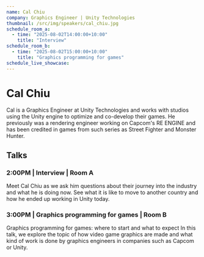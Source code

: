 ```yaml
---
name: Cal Chiu
company: Graphics Engineer | Unity Technologies
thumbnail: /src/img/speakers/cal_chiu.jpg
schedule_room_a:
  - time: "2025-08-02T14:00:00+10:00"
    title: "Interview"
schedule_room_b:
  - time: "2025-08-02T15:00:00+10:00"
    title: "Graphics programming for games"
schedule_live_showcase:
---
```


# Cal Chiu

Cal is a Graphics Engineer at Unity Technologies and works with studios using the Unity engine to optimize and co-develop their games. He previously was a rendering engineer working on Capcom's RE ENGINE and has been credited in games from such series as Street Fighter and Monster Hunter.

## Talks

### 2:00PM | Interview | Room A

Meet Cal Chiu as we ask him questions about their journey into the industry and what he is doing now. See what it is like to move to another country and how he ended up working in Unity today.

### 3:00PM | Graphics programming for games | Room B

Graphics programming for games: where to start and what to expect
In this talk, we explore the topic of how video game graphics are made and what kind of work is done by graphics engineers in companies such as Capcom or Unity.

